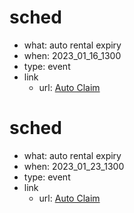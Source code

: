 # sched
- what: auto rental expiry
- when: 2023_01_16_1300
- type: event
- link
  - url: [Auto Claim](/note/my/note_-_2023_01_11_AutoClaim.md)

# sched
- what: auto rental expiry
- when: 2023_01_23_1300
- type: event
- link
  - url: [Auto Claim](/note/my/note_-_2023_01_11_AutoClaim.md)
